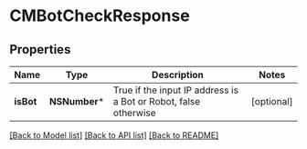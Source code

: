 # CMBotCheckResponse

## Properties
Name | Type | Description | Notes
------------ | ------------- | ------------- | -------------
**isBot** | **NSNumber*** | True if the input IP address is a Bot or Robot, false otherwise | [optional] 

[[Back to Model list]](../README.md#documentation-for-models) [[Back to API list]](../README.md#documentation-for-api-endpoints) [[Back to README]](../README.md)


